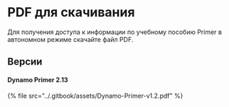 # PDF для скачивания

Для получения доступа к информации по учебному пособию Primer в автономном режиме скачайте файл PDF. 

## Версии

#### Dynamo Primer 2.13

{% file src="../.gitbook/assets/Dynamo-Primer-v1.2.pdf" %}
